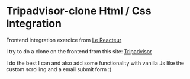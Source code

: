 # Tripadvisor-clone  Html / Css Integration

Frontend integration exercice from [Le Reacteur](https://github.com/lereacteur)

I try to do a clone on the frontend from this site: [Tripadvisor](https://www.tripadvisor.fr/Tourism-g187147-Paris_Ile_de_France-Vacations.html)

I do the best I can and also add some functionality with vanilla Js like the custom scrolling and a email submit form :)